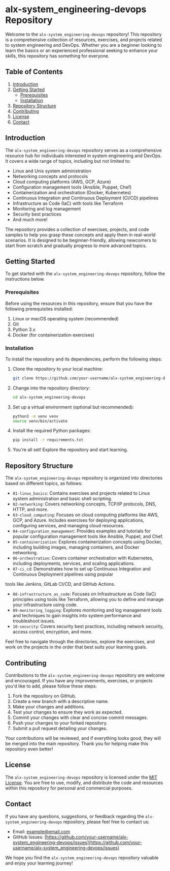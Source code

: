 # alx-system_engineering-devops Repository

Welcome to the `alx-system_engineering-devops` repository! This repository is a comprehensive collection of resources, exercises, and projects related to system engineering and DevOps. Whether you are a beginner looking to learn the basics or an experienced professional seeking to enhance your skills, this repository has something for everyone.

## Table of Contents

1. [Introduction](#introduction)
2. [Getting Started](#getting-started)
   - [Prerequisites](#prerequisites)
   - [Installation](#installation)
3. [Repository Structure](#repository-structure)
4. [Contributing](#contributing)
5. [License](#license)
6. [Contact](#contact)

## Introduction

The `alx-system_engineering-devops` repository serves as a comprehensive resource hub for individuals interested in system engineering and DevOps. It covers a wide range of topics, including but not limited to:

- Linux and Unix system administration
- Networking concepts and protocols
- Cloud computing platforms (AWS, GCP, Azure)
- Configuration management tools (Ansible, Puppet, Chef)
- Containerization and orchestration (Docker, Kubernetes)
- Continuous Integration and Continuous Deployment (CI/CD) pipelines
- Infrastructure as Code (IaC) with tools like Terraform
- Monitoring and log management
- Security best practices
- And much more!

The repository provides a collection of exercises, projects, and code samples to help you grasp these concepts and apply them in real-world scenarios. It is designed to be beginner-friendly, allowing newcomers to start from scratch and gradually progress to more advanced topics.

## Getting Started

To get started with the `alx-system_engineering-devops` repository, follow the instructions below.

### Prerequisites

Before using the resources in this repository, ensure that you have the following prerequisites installed:

1. Linux or macOS operating system (recommended)
2. Git
3. Python 3.x
4. Docker (for containerization exercises)

### Installation

To install the repository and its dependencies, perform the following steps:

1. Clone the repository to your local machine:

   ```bash
   git clone https://github.com/your-username/alx-system_engineering-devops.git
   ```

2. Change into the repository directory:

   ```bash
   cd alx-system_engineering-devops
   ```

3. Set up a virtual environment (optional but recommended):

   ```bash
   python3 -m venv venv
   source venv/bin/activate
   ```

4. Install the required Python packages:

   ```bash
   pip install -r requirements.txt
   ```

5. You're all set! Explore the repository and start learning.

## Repository Structure

The `alx-system_engineering-devops` repository is organized into directories based on different topics, as follows:

- `01-linux_basics`: Contains exercises and projects related to Linux system administration and basic shell scripting.
- `02-networking`: Covers networking concepts, TCP/IP protocols, DNS, HTTP, and more.
- `03-cloud_computing`: Focuses on cloud computing platforms like AWS, GCP, and Azure. Includes exercises for deploying applications, configuring services, and managing cloud resources.
- `04-configuration_management`: Provides examples and tutorials for popular configuration management tools like Ansible, Puppet, and Chef.
- `05-containerization`: Explores containerization concepts using Docker, including building images, managing containers, and Docker networking.
- `06-orchestration`: Covers container orchestration with Kubernetes, including deployments, services, and scaling applications.
- `07-ci_cd`: Demonstrates how to set up Continuous Integration and Continuous Deployment pipelines using popular

 tools like Jenkins, GitLab CI/CD, and GitHub Actions.
- `08-infrastructure_as_code`: Focuses on Infrastructure as Code (IaC) principles using tools like Terraform, allowing you to define and manage your infrastructure using code.
- `09-monitoring_logging`: Explores monitoring and log management tools and techniques to gain insights into system performance and troubleshoot issues.
- `10-security`: Covers security best practices, including network security, access control, encryption, and more.

Feel free to navigate through the directories, explore the exercises, and work on the projects in the order that best suits your learning goals.

## Contributing

Contributions to the `alx-system_engineering-devops` repository are welcome and encouraged. If you have any improvements, exercises, or projects you'd like to add, please follow these steps:

1. Fork the repository on GitHub.
2. Create a new branch with a descriptive name.
3. Make your changes and additions.
4. Test your changes to ensure they work as expected.
5. Commit your changes with clear and concise commit messages.
6. Push your changes to your forked repository.
7. Submit a pull request detailing your changes.

Your contributions will be reviewed, and if everything looks good, they will be merged into the main repository. Thank you for helping make this repository even better!

## License

The `alx-system_engineering-devops` repository is licensed under the [MIT License](LICENSE). You are free to use, modify, and distribute the code and resources within this repository for personal and commercial purposes.

## Contact

If you have any questions, suggestions, or feedback regarding the `alx-system_engineering-devops` repository, please feel free to contact us:

- Email: [example@email.com](mailto:example@email.com)
- GitHub Issues: [https://github.com/your-username/alx-system_engineering-devops/issues](https://github.com/your-username/alx-system_engineering-devops/issues)

We hope you find the `alx-system_engineering-devops` repository valuable and enjoy your learning journey!
